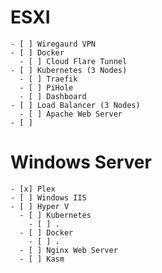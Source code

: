 # ESXI
    - [ ] Wiregaurd VPN
    - [ ] Docker
      - [ ] Cloud Flare Tunnel
    - [ ] Kubernetes (3 Nodes)
      - [ ] Traefik
      - [ ] PiHole
      - [ ] Dashboard
    - [ ] Load Balancer (3 Nodes)
      - [ ] Apache Web Server
    - [ ]  


# Windows Server 
    - [x] Plex
    - [ ] Windows IIS
    - [ ] Hyper V
      - [ ] Kubernetes
        - [ ] .
      - [ ] Docker
        - [ ] .
      - [ ] Nginx Web Server
      - [ ] Kasm